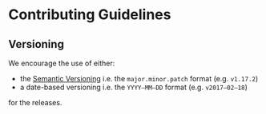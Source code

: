 # Contributing Guidelines

## Versioning

We encourage the use of either:

- the [Semantic Versioning](http://semver.org/) i.e. the `major.minor.patch` format (e.g. `v1.17.2`)
- a date-based versioning i.e. the `YYYY–MM–DD` format (e.g. `v2017–02–18`)

for the releases.
